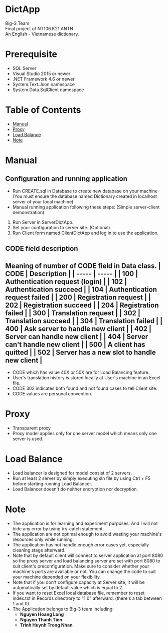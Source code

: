# DictApp
Big-3 Team\
Final project of NT106.K21.ANTN\
An English - Vietnamese dictionary.

# Prerequisite
- SQL Server
- Visual Studio 2015 or newer
- .NET Framework 4.6 or newer
- System.Text.Json namespace
- System.Data.SqlClient namespace

# Table of Contents
- [Manual](#manual)
- [Proxy](#proxy)
- [Load Balance](#load-balance)
- [Note](#note)

# Manual
## Configuration and running application
- Run CREATE.sql in Database to create new database on your machine (You must ensure the database named Dictionary created in localhost server of your local machine).
- Manual running application following these steps: (Simple server-client demonstration)
1. Run Server in ServerDictApp.
2. Set your configuration to server site. (Optional)
3. Run Client form named ClientDictApp and log in to use the application.

## CODE field description
Meaning of number of CODE field in Data class.
| CODE  | Description |
| ----- | -----       |
| 100   | Authentication request (login) |
| 102   | Authentication succeed |
| 104   | Authentication request failed  |
| 200 | Registration request |
| 202 | Registration succeed |
| 204 | Registration failed |
| 300 | Translation request |
| 302 | Translation succeed |
| 304 | Translation failed |
| 400 | Ask server to handle new client |
| 402 | Server can handle new client |
| 404 | Server can't handle new client |
| 500 | A client has quitted |
| 502 | Server has a new slot to handle new client |
----------
- CODE which has value 40X or 50X are for Load Balancing feature.
- User's translation history is stored locally at User's machine in an Excel file.
- CODE 302 indicates both found and not found cases to tell Client site.
- CODE values are personal convention.

# Proxy
- Transparent proxy
- Proxy model applies only for one server model which means only one server is used.

# Load Balance
- Load balancer is designed for model consist of 2 servers.
- Run at least 2 server by simply executing sln file by using Ctrl + F5 before starting running Load Balancer.
- Load Balancer doesn't do neither encryption nor decryption.

# Note
- The application is for learning and experiment purposes. And I will not hide any error by using try-catch statement.
- The application are not optimal enough to avoid wasting your machine's resources only while running.
- The application has not handle enough error cases yet, especially cleaning stage afterward.
- Note that by default client will connect to server application at port 8080 so the proxy server and load balancing server are set with port 8080 to suit client's preconfiguration. Make sure to consider whether your machine's ports are available or not. You can change the code to suit your machine depended on your flexibility.  
- Note that if you don't configure capacity at Server site, it will be automatically set by default value which is equal to 2. 
- If you want to reset Excel local database file, remember to reset index.txt in Records directrory to "1    0" afterward. (there's a tab between 1 and 0)
- The Application belongs to Big-3 team including:
    - **Nguyen Hoang Long**
    - **Nguyen Thanh Tien**
    - **Trinh Huynh Trong Nhan**